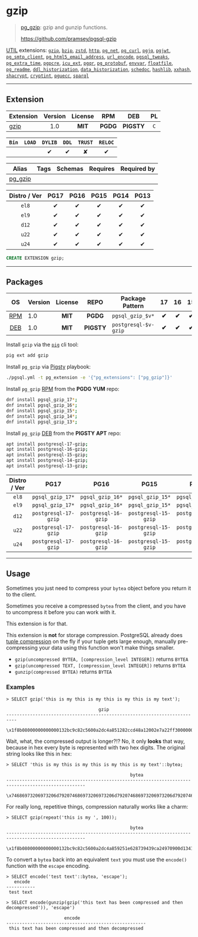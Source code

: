 # gzip


> [pg_gzip](https://github.com/pramsey/pgsql-gzip): gzip and gunzip functions.
>
> https://github.com/pramsey/pgsql-gzip





[UTIL](/util) extensions: [`gzip`](/gzip), [`bzip`](/bzip), [`zstd`](/zstd), [`http`](/http), [`pg_net`](/pg_net), [`pg_curl`](/pg_curl), [`pgjq`](/pgjq), [`pgjwt`](/pgjwt), [`pg_smtp_client`](/pg_smtp_client), [`pg_html5_email_address`](/pg_html5_email_address), [`url_encode`](/url_encode), [`pgsql_tweaks`](/pgsql_tweaks), [`pg_extra_time`](/pg_extra_time), [`pgpcre`](/pgpcre), [`icu_ext`](/icu_ext), [`pgqr`](/pgqr), [`pg_protobuf`](/pg_protobuf), [`envvar`](/envvar), [`floatfile`](/floatfile), [`pg_readme`](/pg_readme), [`ddl_historization`](/ddl_historization), [`data_historization`](/data_historization), [`schedoc`](/schedoc), [`hashlib`](/hashlib), [`xxhash`](/xxhash), [`shacrypt`](/shacrypt), [`cryptint`](/cryptint), [`pguecc`](/pguecc), [`sparql`](/sparql)


-------
## Extension


| Extension | Version | License | RPM | DEB | PL |
|-----------|:-------:|:-------:|:---:|:---:|:--:|
| [gzip](https://github.com/pramsey/pgsql-gzip) | 1.0 | **<span class="tcblue">MIT</span>** | **<span class="tccyan">PGDG</span>** | **<span class="tcwarn">PIGSTY</span>** | `C` |



| `Bin` | `LOAD` | `DYLIB` | `DDL` | `TRUST` | `RELOC` |
|:-----:|:------:|:-------:|:-----:|:-------:|:-------:|
|  |  | <span class="tcblue">✔</span> | <span class="tcblue">✔</span> | <span class="tcwarn">✘</span> | <span class="tcblue">✔</span> |



| Alias | Tags | Schemas | Requires | Required by |
|-------|------|---------|----------|-------------|
| [pg_gzip](/gzip) |  |  |  |  |



| Distro / Ver | PG17 | PG16 | PG15 | PG14 | PG13 |
|:------------:|:----:|:----:|:----:|:----:|:----:|
| `el8` | <span class="tcblue">✔</span> | <span class="tcblue">✔</span> | <span class="tcblue">✔</span> | <span class="tcblue">✔</span> | <span class="tcblue">✔</span> |
| `el9` | <span class="tcblue">✔</span> | <span class="tcblue">✔</span> | <span class="tcblue">✔</span> | <span class="tcblue">✔</span> | <span class="tcblue">✔</span> |
| `d12` | <span class="tcblue">✔</span> | <span class="tcblue">✔</span> | <span class="tcblue">✔</span> | <span class="tcblue">✔</span> | <span class="tcblue">✔</span> |
| `u22` | <span class="tcblue">✔</span> | <span class="tcblue">✔</span> | <span class="tcblue">✔</span> | <span class="tcblue">✔</span> | <span class="tcblue">✔</span> |
| `u24` | <span class="tcblue">✔</span> | <span class="tcblue">✔</span> | <span class="tcblue">✔</span> | <span class="tcblue">✔</span> | <span class="tcblue">✔</span> |





```sql
CREATE EXTENSION gzip;
```

-----------


## Packages


| OS | Version | License | REPO | Package Pattern | 17 | 16 | 15 | 14 | 13 | Dependency |
|:--:|---------|:-------:|:----:|-----------------|:--:|:--:|:--:|:--:|:--:|------------|
| [RPM](/rpm) | 1.0 | **<span class="tcblue">MIT</span>** | **<span class="tccyan">PGDG</span>** | `pgsql_gzip_$v*` | **<span class="tccyan">✔</span>** | **<span class="tccyan">✔</span>** | **<span class="tccyan">✔</span>** | **<span class="tccyan">✔</span>** | **<span class="tccyan">✔</span>** |  |
| [DEB](/deb) | 1.0 | **<span class="tcblue">MIT</span>** | **<span class="tcwarn">PIGSTY</span>** | `postgresql-$v-gzip` | **<span class="tccyan">✔</span>** | **<span class="tccyan">✔</span>** | **<span class="tccyan">✔</span>** | **<span class="tccyan">✔</span>** | **<span class="tccyan">✔</span>** |  |



Install `gzip` via the [`pig`](https://github.com/pgsty/pig) cli tool:

```bash
pig ext add gzip
```


Install `pg_gzip` via [Pigsty](https://pigsty.io/docs/pgext/usage/install/) playbook:

```bash
./pgsql.yml -t pg_extension -e '{"pg_extensions": ["pg_gzip"]}'
```


Install `pg_gzip` [RPM](/rpm) from the **<span class="tccyan">PGDG</span>** **YUM** repo:

```bash
dnf install pgsql_gzip_17*;
dnf install pgsql_gzip_16*;
dnf install pgsql_gzip_15*;
dnf install pgsql_gzip_14*;
dnf install pgsql_gzip_13*;
```


Install `pg_gzip` [DEB](/deb) from the **<span class="tcwarn">PIGSTY</span>** **APT** repo:

```bash
apt install postgresql-17-gzip;
apt install postgresql-16-gzip;
apt install postgresql-15-gzip;
apt install postgresql-14-gzip;
apt install postgresql-13-gzip;
```




| Distro / Ver | PG17 | PG16 | PG15 | PG14 | PG13 |
|:------------:|:----:|:----:|:----:|:----:|:----:|
| `el8` | `pgsql_gzip_17*` | `pgsql_gzip_16*` | `pgsql_gzip_15*` | `pgsql_gzip_14*` | `pgsql_gzip_13*` |
| `el9` | `pgsql_gzip_17*` | `pgsql_gzip_16*` | `pgsql_gzip_15*` | `pgsql_gzip_14*` | `pgsql_gzip_13*` |
| `d12` | `postgresql-17-gzip` | `postgresql-16-gzip` | `postgresql-15-gzip` | `postgresql-14-gzip` | `postgresql-13-gzip` |
| `u22` | `postgresql-17-gzip` | `postgresql-16-gzip` | `postgresql-15-gzip` | `postgresql-14-gzip` | `postgresql-13-gzip` |
| `u24` | `postgresql-17-gzip` | `postgresql-16-gzip` | `postgresql-15-gzip` | `postgresql-14-gzip` | `postgresql-13-gzip` |






--------

## Usage

Sometimes you just need to compress your `bytea` object before you return it to the client.

Sometimes you receive a compressed `bytea` from the client, and you have to uncompress it before you can work with it.

This extension is for that.

This extension is **not** for storage compression. PostgreSQL already does [tuple compression](https://www.postgresql.org/docs/current/storage-toast.html) on the fly if your tuple gets large enough, manually pre-compressing your data using this function won't make things smaller.


* `gzip(uncompressed BYTEA, [compression_level INTEGER])` returns `BYTEA`
* `gzip(uncompressed TEXT, [compression_level INTEGER])` returns `BYTEA`
* `gunzip(compressed BYTEA)` returns `BYTEA`


### Examples

    > SELECT gzip('this is my this is my this is my this is my text');

                                       gzip
    --------------------------------------------------------------------------
     \x1f8b08000000000000132bc9c82c5600a2dc4a851282ccd48a12002e7a22ff30000000

Wait, what, the compressed output is longer?!? No, it only **looks** that way, because in hex every byte is represented with two hex digits. The original string looks like this in hex:

    > SELECT 'this is my this is my this is my this is my text'::bytea;

                                                   bytea
    ----------------------------------------------------------------------------------------------------
     \x74686973206973206d792074686973206973206d792074686973206973206d792074686973206973206d792074657874

For really long, repetitive things, compression naturally works like a charm:

    > SELECT gzip(repeat('this is my ', 100));

                                                   bytea
    ----------------------------------------------------------------------------------------------------
     \x1f8b08000000000000132bc9c82c5600a2dc4a859251e628739439ca24970900d1341c5c4c040000

To convert a `bytea` back into an equivalent `text` you must use the `encode()` function with the `escape` encoding.

    > SELECT encode('test text'::bytea, 'escape');
       encode
    -----------
     test text

    > SELECT encode(gunzip(gzip('this text has been compressed and then decompressed')), 'escape')

                          encode
    -----------------------------------------------------
     this text has been compressed and then decompressed



